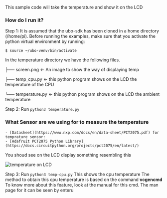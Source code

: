 This sample code will take the temperature and show it on the LCD

### How do I run it?

Step 1: It is assumed that the ubo-sdk has been cloned in a home directory (/home/pi). Before running the examples, make sure that you activate the python virtual environment by running:

```$ source ~/ubo-venv/bin/activate```

In the temperature directory we have the following files. 

├── screen.png <- An image to show the way of displaying temp

├── temp_cpu.py <- this python program shows on the LCD the temperature of the CPU

└── temperature.py <- this python program shows on the LCD the ambient temperature


Step 2: Run `python3 temperature.py`

### What Sensor are we using for to measure the temperature
	- [Datasheet](https://www.nxp.com/docs/en/data-sheet/PCT2075.pdf) for temprature sensor:
	- [Adafruit PCT2075 Python Library] (https://docs.circuitpython.org/projects/pct2075/en/latest/)

You shoud see on the LCD display something resembling this 


![temperature on LCD ](screen.png)

Step 3: Run `python3 temp-cpu.py`
	This shows the cpu temperature
	The method to obtain this cpu temperature is based on the command **vcgencmd** 
	To know more about this feature, look at the manual for this cmd.
	The man page for it can be seen by enteru


